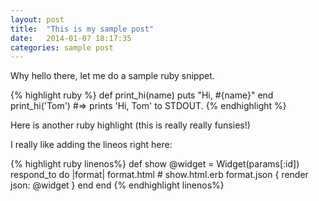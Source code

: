 ```yaml
---
layout: post
title:  "This is my sample post"
date:   2014-01-07 18:17:35
categories: sample post
---
```


Why hello there, let me do a sample ruby snippet.

{% highlight ruby %}
def print_hi(name)
  puts "Hi, #{name}"
end
print_hi('Tom')
#=> prints 'Hi, Tom' to STDOUT.
{% endhighlight %}

Here is another ruby highlight (this is really really funsies!)

I really like adding the lineos right here:

{% highlight ruby linenos%}
def show
  @widget = Widget(params[:id])
  respond_to do |format|
    format.html # show.html.erb
    format.json { render json: @widget }
  end
end
{% endhighlight linenos%}